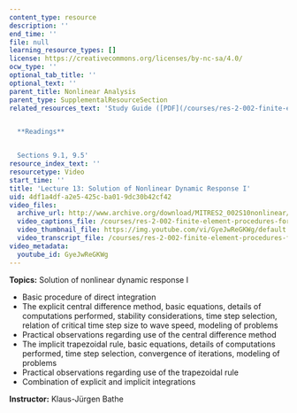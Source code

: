 ```yaml
---
content_type: resource
description: ''
end_time: ''
file: null
learning_resource_types: []
license: https://creativecommons.org/licenses/by-nc-sa/4.0/
ocw_type: ''
optional_tab_title: ''
optional_text: ''
parent_title: Nonlinear Analysis
parent_type: SupplementalResourceSection
related_resources_text: 'Study Guide ([PDF](/courses/res-2-002-finite-element-procedures-for-solids-and-structures-spring-2010/resources/mitres2_002s10_lec13))


  **Readings**


  Sections 9.1, 9.5'
resource_index_text: ''
resourcetype: Video
start_time: ''
title: 'Lecture 13: Solution of Nonlinear Dynamic Response I'
uid: 4df1a4df-a2e5-425c-ba01-9dc30b42cf42
video_files:
  archive_url: http://www.archive.org/download/MITRES2_002S10nonlinear/MITRES2_002S10nonlinear_lec13_300k.mp4
  video_captions_file: /courses/res-2-002-finite-element-procedures-for-solids-and-structures-spring-2010/c9ede5992a195b489faec0c4b53dc26d_GyeJwReGKWg.vtt
  video_thumbnail_file: https://img.youtube.com/vi/GyeJwReGKWg/default.jpg
  video_transcript_file: /courses/res-2-002-finite-element-procedures-for-solids-and-structures-spring-2010/2d7f894f9287676e712ee1a8b5ff66b1_GyeJwReGKWg.pdf
video_metadata:
  youtube_id: GyeJwReGKWg
---
```


**Topics:** Solution of nonlinear dynamic response I

*   Basic procedure of direct integration
*   The explicit central difference method, basic equations, details of computations performed, stability considerations, time step selection, relation of critical time step size to wave speed, modeling of problems
*   Practical observations regarding use of the central difference method
*   The implicit trapezoidal rule, basic equations, details of computations performed, time step selection, convergence of iterations, modeling of problems
*   Practical observations regarding use of the trapezoidal rule
*   Combination of explicit and implicit integrations

**Instructor:** Klaus-Jürgen Bathe

